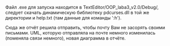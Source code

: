 Файл .exe для запуска находится в TextEditor/OOP_laba3_v2.0/Debug/, следует скачать динамическую библиотеку pdcurses.dll в той же директории и help.txt (там данные для команды ':h').

Сюда же отчёт решила отправить, чтобы почту Вам не засорять своими письмами. UML, которую отправляла на почте немного изменилась (поменяла связи немного), новая диаграмма в отчёте.
